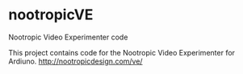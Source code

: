 nootropicVE
===========

Nootropic Video Experimenter code

This project contains code for the Nootropic Video Experimenter for Ardiuno.
http://nootropicdesign.com/ve/
